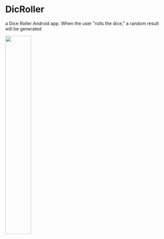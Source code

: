 # DicRoller
a Dice Roller Android app. When the user "rolls the dice," a random result will be generated

<div>
<img src = "https://user-images.githubusercontent.com/31763341/157538766-2ed7af18-ff93-4a6d-b922-cfaaa3029bb2.png" width = 40%>
  </div>

